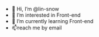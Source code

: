 - 👋 Hi, I’m @lin-snow
- 👀 I’m interested in Front-end
- 🌱 I’m currently learning Front-end
- 📫reach me by email

<!---
lin-snow/lin-snow is a ✨ special ✨ repository because its `README.md` (this file) appears on your GitHub profile.
You can click the Preview link to take a look at your changes.
--->
